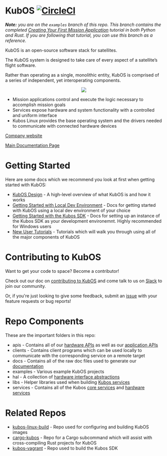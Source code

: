 KubOS
[![CircleCI](https://circleci.com/gh/kubos/kubos.svg?style=svg)](https://circleci.com/gh/kubos/kubos)
=========

*__Note:__ you are on the `examples` branch of this repo. This branch contains the completed
[Creating Your First Mission Application](https://docs.kubos.com/1.21.0/tutorials/first-mission-app.html) tutorial in both Python and
Rust. If you are following that tutorial, you can use this branch as a reference.*

KubOS is an open-source software stack for satellites.

The KubOS system is designed to take care of every aspect of a satellite’s flight
software.

Rather than operating as a single, monolithic entity, KubOS is comprised of a series
of independent, yet interoperating components.

<p align="center"> 
<img src="docs/images/architecture_stack.png">
</p>

- Mission applications control and execute the logic necessary to accomplish mission goals
- Services expose hardware and system functionality with a controlled and uniform interface
- Kubos Linux provides the base operating system and the drivers needed to communicate with connected hardware devices

[Company website](https://www.kubos.com)

[Main Documentation Page](https://docs.kubos.co)

# Getting Started

Here are some docs which we recommend you look at first when getting started with KubOS:

- [KubOS Design](https://docs.kubos.com/latest/kubos-design.html) - A high-level
  overview of what KubOS is and how it works
- [Getting Started with Local Dev Environment](https://docs.kubos.com/latest/getting-started/index.html) - 
  Docs for getting started with KubOS using a local dev environment of your choice
- [Getting Started with the Kubos SDK](https://docs.kubos.com/latest/sdk-docs/index.html) - 
  Docs for setting up an instance of the Kubos SDK as your development environemnt.
  Highly recommended for Windows users
- [New User Tutorials](https://docs.kubos.com/latest/tutorials/index.html) - Tutorials
  which will walk you through using all of the major components of KubOS

# Contributing to KubOS

Want to get your code to space? Become a contributor!

Check out our doc on [contributing to KubOS](https://docs.kubos.com/latest/contributing/contribution-process.html) 
and come talk to us on [Slack](https://slack.kubos.co/) to join our community. 

Or, if you're just looking to give some feedback, 
submit an [issue](https://github.com/kubos/kubos/issues) with your feature requests or bug reports! 

# Repo Components

These are the important folders in this repo:

- apis - Contains all of our [hardware APIs](https://docs.kubos.com/latest/deep-dive/apis/device-api/index.html)
  as well as our [application APIs](https://docs.kubos.com/latest/os-docs/apps/app-guide.html)
- clients - Contains client programs which can be used locally to communicate with the
  corresponding service on a remote target
- docs - Contains all of the raw doc files used to generate our [documentation](http://docs.kubos.co)
- examples - Various example KubOS projects
- hal - A collection of [hardware interface abstractions](https://docs.kubos.com/latest/apis/kubos-hal/index.html)
- libs - Helper libraries used when building [Kubos services](https://docs.kubos.com/latest/os-docs/index.html#services)
- services - Contains all of the Kubos [core services](https://docs.kubos.com/latest/os-docs/services/core-services.html)
  and [hardware services](https://docs.kubos.com/latest/os-docs/services/hardware-services.html)

# Related Repos

- [kubos-linux-build](https://github.com/kubos/kubos-linux-build) - Repo used for
  configuring and building KubOS images
- [cargo-kubos](https://github.com/kubos/cargo-kubos) - Repo for a Cargo subcommand
  which will assist with cross-compiling Rust projects for KubOS
- [kubos-vagrant](https://github.com/kubos/kubos-vagrant) - Repo used to build the
  Kubos SDK
